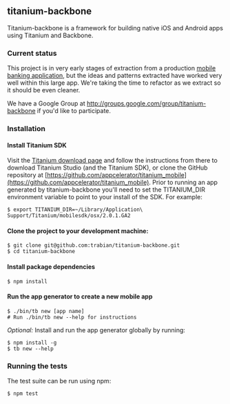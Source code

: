 ## titanium-backbone

Titanium-backbone is a framework for building native iOS and Android
apps using Titanium and Backbone.

### Current status

This project is in very early stages of extraction from a production
[mobile banking
application](http://itunes.apple.com/us/app/sf-fire-credit-union-mobile/id492113880?mt=8),
but the ideas and patterns extracted have worked very well within this
large app. We're taking the time to refactor as we extract so it should
be even cleaner.

We have a Google Group at http://groups.google.com/group/titanium-backbone if you'd like to participate.

### Installation

#### Install Titanium SDK

Visit the [Titanium download page](http://www.appcelerator.com/products/download/) and follow the instructions from there to download Titanium Studio (and the Titanium SDK), or clone the GitHub repository at [https://github.com/appcelerator/titanium_mobile](https://github.com/appcelerator/titanium_mobile). Prior to running an app generated by titanium-backbone you'll need to set the TITANIUM_DIR environment variable to point to your install of the SDK. For example:

```console
$ export TITANIUM_DIR=~/Library/Application\ Support/Titanium/mobilesdk/osx/2.0.1.GA2
```

#### Clone the project to your development machine:

```console
$ git clone git@github.com:trabian/titanium-backbone.git
$ cd titanium-backbone
```

#### Install package dependencies

```console
$ npm install
```

#### Run the app generator to create a new mobile app

```console
$ ./bin/tb new [app name]
# Run ./bin/tb new --help for instructions
```

_Optional:_ Install and run the app generator globally by running:

```console
$ npm install -g
$ tb new --help
```

### Running the tests

The test suite can be run using npm:

```console
$ npm test
```
